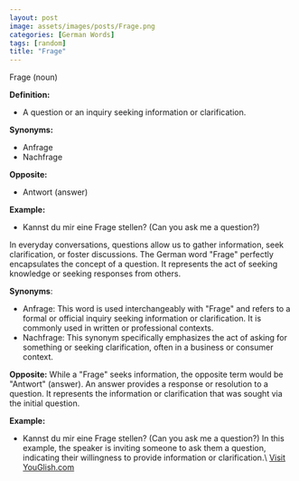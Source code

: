 ```yaml
---
layout: post
image: assets/images/posts/Frage.png
categories: [German Words]
tags: [random]
title: "Frage"
---
```


Frage (noun)

**Definition:**
- A question or an inquiry seeking information or clarification.

**Synonyms:**
- Anfrage
- Nachfrage

**Opposite:**
- Antwort (answer) 

**Example:**
- Kannst du mir eine Frage stellen? (Can you ask me a question?)

In everyday conversations, questions allow us to gather information, seek clarification, or foster discussions. The German word "Frage" perfectly encapsulates the concept of a question. It represents the act of seeking knowledge or seeking responses from others. 

**Synonyms**:
- Anfrage: This word is used interchangeably with "Frage" and refers to a formal or official inquiry seeking information or clarification. It is commonly used in written or professional contexts. 
- Nachfrage: This synonym specifically emphasizes the act of asking for something or seeking clarification, often in a business or consumer context.  

**Opposite:**
While a "Frage" seeks information, the opposite term would be "Antwort" (answer). An answer provides a response or resolution to a question. It represents the information or clarification that was sought via the initial question.

**Example:**
- Kannst du mir eine Frage stellen? (Can you ask me a question?)
In this example, the speaker is inviting someone to ask them a question, indicating their willingness to provide information or clarification.\ <a id="yg-widget-0" class="youglish-widget" data-query="Frage" data-lang="german" data-components="8412" data-auto-start="0" data-bkg-color="theme_light" data-title="How%20to%20pronounce%20Frage%20in%20German"  rel="nofollow" href="https://youglish.com">Visit YouGlish.com</a><script async src="https://youglish.com/public/emb/widget.js" charset="utf-8"></script>